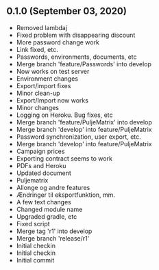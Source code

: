 ## 0.1.0 (September 03, 2020)
  - Removed lambdaj
  - Fixed problem with disappearing discount
  - More password change work
  - Link fixed, etc.
  - Passwords, environments, documents, etc
  - Merge branch 'feature/Passwords' into develop
  - Now works on test server
  - Environment changes
  - Export/import fixes
  - Minor clean-up
  - Export/Import now works
  - Minor changes
  - Logging on Heroku. Bug fixes, etc
  - Merge branch 'feature/PuljeMatrix' into develop
  - Merge branch 'develop' into feature/PuljeMatrix
  - Password synchronization, user export, etc.
  - Merge branch 'develop' into feature/PuljeMatrix
  - Campaign prices
  - Exporting contract seems to work
  - PDFs and Heroku
  - Updated document
  - Puljematrix
  - Allonge og andre features
  - Ændringer til eksportfunktion, mm.
  - A few text changes
  - Changed module name
  - Upgraded gradle, etc
  - Fixed script
  - Merge tag 'r1' into develop
  - Merge branch 'release/r1'
  - Initial checkin
  - Initial checkin
  - Initial commit

